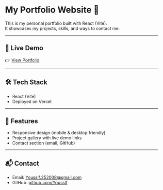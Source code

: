 # My Portfolio Website 🚀

This is my personal portfolio built with React (Vite).  
It showcases my projects, skills, and ways to contact me.  

---

## 🔗 Live Demo
👉 [View Portfolio](yousslf-github-io.vercel.app)

---

## 🛠️ Tech Stack
- React (Vite)
- Deployed on Vercel

---

## 📸 Features
- Responsive design (mobile & desktop friendly)
- Project gallery with live demo links
- Contact section (email, GitHub)

---

## 📬 Contact
- Email: Youssif.252008@gmail.com  
- GitHub: [github.com/Yousslf](https://github.com/Yousslf)
